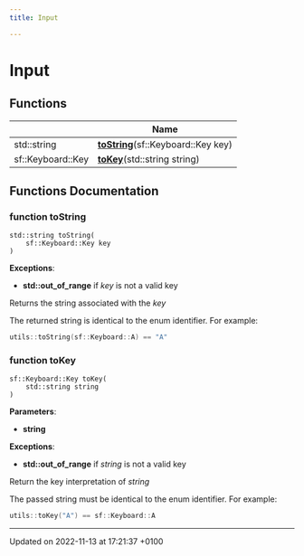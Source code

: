```yaml
---
title: Input

---
```


# Input



## Functions

|                | Name           |
| -------------- | -------------- |
| std::string | **[toString](Modules/group___input.md#function-tostring)**(sf::Keyboard::Key key) |
| sf::Keyboard::Key | **[toKey](Modules/group___input.md#function-tokey)**(std::string string) |


## Functions Documentation

### function toString

```
std::string toString(
    sf::Keyboard::Key key
)
```


**Exceptions**: 

  * **std::out_of_range** if _key_ is not a valid key 


Returns the string associated with the _key_

The returned string is identical to the enum identifier. For example: 

```cpp
utils::toString(sf::Keyboard::A) == "A"
```


### function toKey

```
sf::Keyboard::Key toKey(
    std::string string
)
```


**Parameters**: 

  * **string** 


**Exceptions**: 

  * **std::out_of_range** if _string_ is not a valid key 


Return the key interpretation of _string_

The passed string must be identical to the enum identifier. For example: 

```cpp
utils::toKey("A") == sf::Keyboard::A
```






-------------------------------

Updated on 2022-11-13 at 17:21:37 +0100